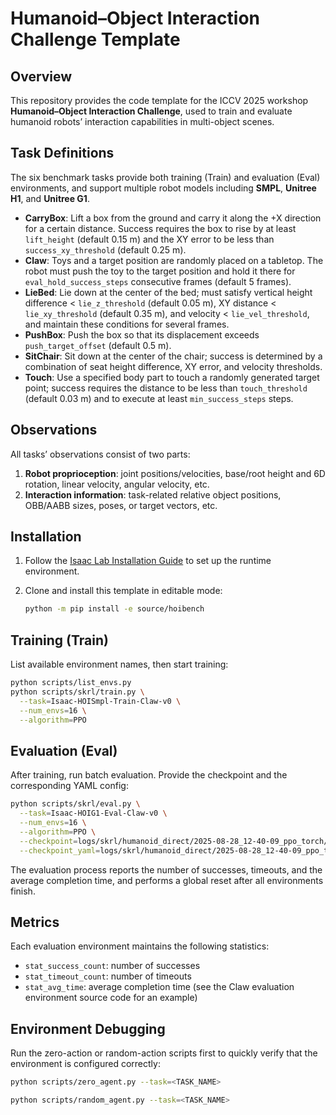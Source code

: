 # Humanoid–Object Interaction Challenge Template

## Overview

This repository provides the code template for the ICCV 2025 workshop **Humanoid–Object Interaction Challenge**, used to train and evaluate humanoid robots’ interaction capabilities in multi-object scenes.

## Task Definitions

The six benchmark tasks provide both training (Train) and evaluation (Eval) environments, and support multiple robot models including **SMPL**, **Unitree H1**, and **Unitree G1**.

* **CarryBox**: Lift a box from the ground and carry it along the +X direction for a certain distance. Success requires the box to rise by at least `lift_height` (default 0.15 m) and the XY error to be less than `success_xy_threshold` (default 0.25 m).
* **Claw**: Toys and a target position are randomly placed on a tabletop. The robot must push the toy to the target position and hold it there for `eval_hold_success_steps` consecutive frames (default 5 frames).
* **LieBed**: Lie down at the center of the bed; must satisfy vertical height difference < `lie_z_threshold` (default 0.05 m), XY distance < `lie_xy_threshold` (default 0.35 m), and velocity < `lie_vel_threshold`, and maintain these conditions for several frames.
* **PushBox**: Push the box so that its displacement exceeds `push_target_offset` (default 0.5 m).
* **SitChair**: Sit down at the center of the chair; success is determined by a combination of seat height difference, XY error, and velocity thresholds.
* **Touch**: Use a specified body part to touch a randomly generated target point; success requires the distance to be less than `touch_threshold` (default 0.03 m) and to execute at least `min_success_steps` steps.

## Observations

All tasks’ observations consist of two parts:

1. **Robot proprioception**: joint positions/velocities, base/root height and 6D rotation, linear velocity, angular velocity, etc.
2. **Interaction information**: task-related relative object positions, OBB/AABB sizes, poses, or target vectors, etc.

## Installation

1. Follow the [Isaac Lab Installation Guide](https://isaac-sim.github.io/IsaacLab/main/source/setup/installation/pip_installation.html) to set up the runtime environment.
2. Clone and install this template in editable mode:

   ```bash
   python -m pip install -e source/hoibench
   ```

## Training (Train)

List available environment names, then start training:

```bash
python scripts/list_envs.py
python scripts/skrl/train.py \
  --task=Isaac-HOISmpl-Train-Claw-v0 \
  --num_envs=16 \
  --algorithm=PPO
```



## Evaluation (Eval)

After training, run batch evaluation. Provide the checkpoint and the corresponding YAML config:

```bash
python scripts/skrl/eval.py \
  --task=Isaac-HOIG1-Eval-Claw-v0 \
  --num_envs=16 \
  --algorithm=PPO \
  --checkpoint=logs/skrl/humanoid_direct/2025-08-28_12-40-09_ppo_torch/checkpoints/best_agent.pt \
  --checkpoint_yaml=logs/skrl/humanoid_direct/2025-08-28_12-40-09_ppo_torch/params/agent.yaml

```

The evaluation process reports the number of successes, timeouts, and the average completion time, and performs a global reset after all environments finish.

## Metrics

Each evaluation environment maintains the following statistics:

* `stat_success_count`: number of successes
* `stat_timeout_count`: number of timeouts
* `stat_avg_time`: average completion time (see the Claw evaluation environment source code for an example)

## Environment Debugging

Run the zero-action or random-action scripts first to quickly verify that the environment is configured correctly:

```bash
python scripts/zero_agent.py --task=<TASK_NAME>
```

```bash
python scripts/random_agent.py --task=<TASK_NAME>
```
